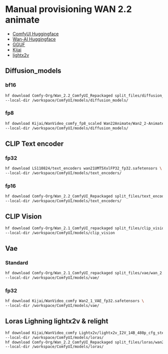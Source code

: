 # Manual provisioning WAN 2.2 animate

- [ComfyUI Huggingface](https://huggingface.co/Comfy-Org/Wan_2.2_ComfyUI_Repackaged/tree/main/split_files)
- [Wan-AI Huggingface](https://huggingface.co/Wan-AI)
- [GGUF](https://huggingface.co/QuantStack)
- [Kijai](https://huggingface.co/Kijai/WanVideo_comfy)
- [lightx2v](https://huggingface.co/lightx2v)

## Diffusion_models

### bf16

```bash
hf download Comfy-Org/Wan_2.2_ComfyUI_Repackaged split_files/diffusion_models/wan2.2_animate_14B_bf16.safetensors \
--local-dir /workspace/ComfyUI/models/diffusion_models/
```

### fp8

```bash
hf download Kijai/WanVideo_comfy_fp8_scaled Wan22Animate/Wan2_2-Animate-14B_fp8_scaled_e4m3fn_KJ_v2.safetensors \
--local-dir /workspace/ComfyUI/models/diffusion_models/
```

## CLIP Text encoder

### fp32

```bash
hf download LS110824/text_encoders wan21UMT5XxlFP32_fp32.safetensors \
--local-dir /workspace/ComfyUI/models/text_encoders/
```

### fp16

```bash
hf download Comfy-Org/Wan_2.2_ComfyUI_Repackaged split_files/text_encoders/umt5_xxl_fp16.safetensors \
--local-dir /workspace/ComfyUI/models/text_encoders/
```

## CLIP Vision

```bash
hf download Comfy-Org/Wan_2.1_ComfyUI_repackaged split_files/clip_vision/clip_vision_h.safetensors \
--local-dir /workspace/ComfyUI/models/clip_vision
``` 

## Vae

### Standard

```bash
hf download Comfy-Org/Wan_2.1_ComfyUI_repackaged split_files/vae/wan_2.1_vae.safetensors \
--local-dir /workspace/ComfyUI/models/vae/
```

### fp32

```bash
hf download Kijai/WanVideo_comfy Wan2_1_VAE_fp32.safetensors \
--local-dir /workspace/ComfyUI/models/vae/
```

## Loras Lighning lightx2v & relight

```bash
hf download Kijai/WanVideo_comfy Lightx2v/lightx2v_I2V_14B_480p_cfg_step_distill_rank64_bf16.safetensors \
--local-dir /workspace/ComfyUI/models/loras/
hf download Comfy-Org/Wan_2.2_ComfyUI_Repackaged split_files/loras/wan2.2_animate_14B_relight_lora_bf16.safetensors \
--local-dir /workspace/ComfyUI/models/loras/
```


